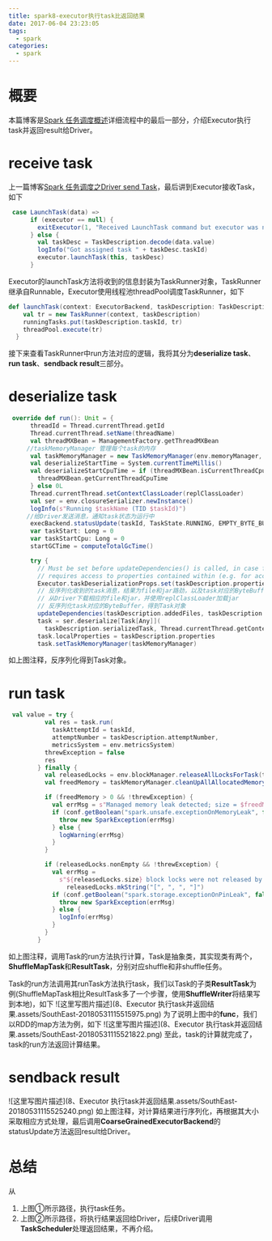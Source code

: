 ```yaml
---
title: spark8-executor执行task比返回结果
date: 2017-06-04 23:23:05
tags: 
  - spark
categories:
  - spark
---
```


# 概要

本篇博客是[Spark 任务调度概述](http://blog.csdn.net/u011564172/article/details/65653617)详细流程中的最后一部分，介绍Executor执行task并返回result给Driver。

# receive task

上一篇博客[Spark 任务调度之Driver send Task](http://blog.csdn.net/u011564172/article/details/69706510)，最后讲到Executor接收Task，如下 

```scala
 case LaunchTask(data) =>
      if (executor == null) {
        exitExecutor(1, "Received LaunchTask command but executor was null")
      } else {
        val taskDesc = TaskDescription.decode(data.value)
        logInfo("Got assigned task " + taskDesc.taskId)
        executor.launchTask(this, taskDesc)
      }
```

Executor的launchTask方法将收到的信息封装为TaskRunner对象，TaskRunner继承自Runnable，Executor使用线程池threadPool调度TaskRunner，如下 

```scala
def launchTask(context: ExecutorBackend, taskDescription: TaskDescription): Unit = {
    val tr = new TaskRunner(context, taskDescription)
    runningTasks.put(taskDescription.taskId, tr)
    threadPool.execute(tr)
  }
```

接下来查看TaskRunner中run方法对应的逻辑，我将其分为**deserialize task**、**run task**、**sendback result**三部分。

# deserialize task

```scala
 override def run(): Unit = {
      threadId = Thread.currentThread.getId
      Thread.currentThread.setName(threadName)
      val threadMXBean = ManagementFactory.getThreadMXBean
     //taskMemoryManager 管理每个task的内存
      val taskMemoryManager = new TaskMemoryManager(env.memoryManager, taskId)
      val deserializeStartTime = System.currentTimeMillis()
      val deserializeStartCpuTime = if (threadMXBean.isCurrentThreadCpuTimeSupported) {
        threadMXBean.getCurrentThreadCpuTime
      } else 0L
      Thread.currentThread.setContextClassLoader(replClassLoader)
      val ser = env.closureSerializer.newInstance()
      logInfo(s"Running $taskName (TID $taskId)")
     //给Driver发送消息，通知task状态为运行中
      execBackend.statusUpdate(taskId, TaskState.RUNNING, EMPTY_BYTE_BUFFER)
      var taskStart: Long = 0
      var taskStartCpu: Long = 0
      startGCTime = computeTotalGcTime()

      try {
        // Must be set before updateDependencies() is called, in case fetching dependencies
        // requires access to properties contained within (e.g. for access control).
        Executor.taskDeserializationProps.set(taskDescription.properties)
        // 反序列化收到的task消息，结果为file和jar路劲，以及task对应的ByteBuffer
        // 从Driver下载相应的file和jar，并使用replClassLoader加载jar
        // 反序列化task对应的ByteBuffer，得到Task对象
        updateDependencies(taskDescription.addedFiles, taskDescription.addedJars)
        task = ser.deserialize[Task[Any]](
          taskDescription.serializedTask, Thread.currentThread.getContextClassLoader)
        task.localProperties = taskDescription.properties
        task.setTaskMemoryManager(taskMemoryManager)
```

如上图注释，反序列化得到Task对象。

# run task

```scala
 val value = try {
          val res = task.run(
            taskAttemptId = taskId,
            attemptNumber = taskDescription.attemptNumber,
            metricsSystem = env.metricsSystem)
          threwException = false
          res
        } finally {
          val releasedLocks = env.blockManager.releaseAllLocksForTask(taskId)
          val freedMemory = taskMemoryManager.cleanUpAllAllocatedMemory()

          if (freedMemory > 0 && !threwException) {
            val errMsg = s"Managed memory leak detected; size = $freedMemory bytes, TID = $taskId"
            if (conf.getBoolean("spark.unsafe.exceptionOnMemoryLeak", false)) {
              throw new SparkException(errMsg)
            } else {
              logWarning(errMsg)
            }
          }

          if (releasedLocks.nonEmpty && !threwException) {
            val errMsg =
              s"${releasedLocks.size} block locks were not released by TID = $taskId:\n" +
                releasedLocks.mkString("[", ", ", "]")
            if (conf.getBoolean("spark.storage.exceptionOnPinLeak", false)) {
              throw new SparkException(errMsg)
            } else {
              logInfo(errMsg)
            }
          }
        }
```


如上图注释，调用Task的run方法执行计算，Task是抽象类，其实现类有两个，**ShuffleMapTask**和**ResultTask**，分别对应shuffle和非shuffle任务。

Task的run方法调用其runTask方法执行task，我们以Task的子类**ResultTask**为例(ShuffleMapTask相比ResultTask多了一个步骤，使用**ShuffleWriter**将结果写到本地)，如下 
![这里写图片描述](8、Executor 执行task并返回结果.assets/SouthEast-20180531115515975.png)
为了说明上图中的**func**，我们以RDD的map方法为例，如下 
![这里写图片描述](8、Executor 执行task并返回结果.assets/SouthEast-20180531115521822.png) 
至此，task的计算就完成了，task的run方法返回计算结果。

# sendback result

![这里写图片描述](8、Executor 执行task并返回结果.assets/SouthEast-20180531115525240.png)
如上图注释，对计算结果进行序列化，再根据其大小采取相应方式处理，最后调用**CoarseGrainedExecutorBackend**的statusUpdate方法返回result给Driver。

# 总结

从



1. 上图①所示路径，执行task任务。
2. 上图②所示路径，将执行结果返回给Driver，后续Driver调用**TaskScheduler**处理返回结果，不再介绍。